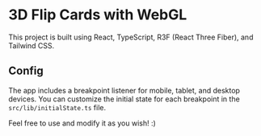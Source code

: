 # 3D Flip Cards with WebGL
This project is built using React, TypeScript, R3F (React Three Fiber), and Tailwind CSS.

## Config
The app includes a breakpoint listener for mobile, tablet, and desktop devices. You can customize the initial state for each breakpoint in the `src/lib/initialState.ts` file.

Feel free to use and modify it as you wish! :)